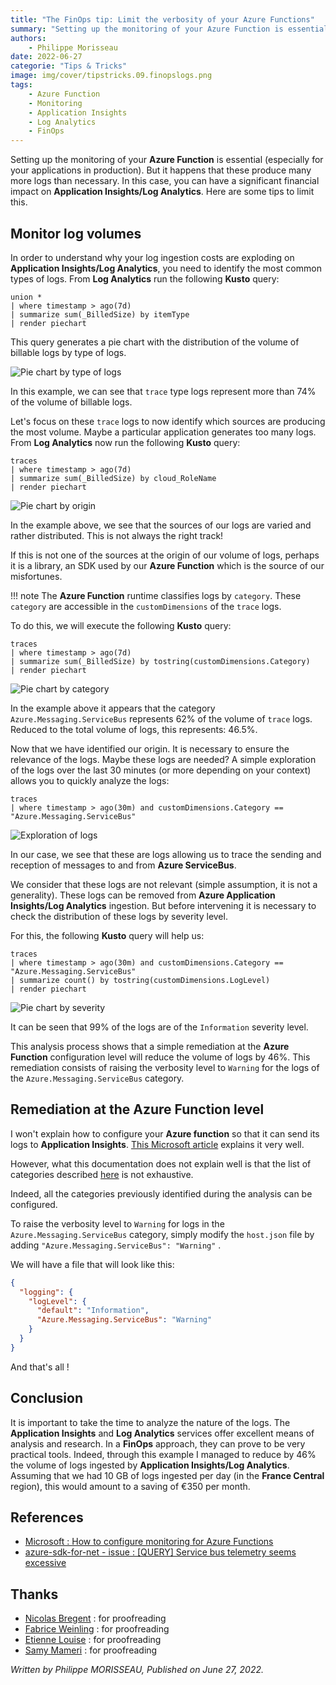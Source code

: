 ```yaml
---
title: "The FinOps tip: Limit the verbosity of your Azure Functions"
summary: "Setting up the monitoring of your Azure Function is essential (especially for your applications in production). But it happens that these produce many more logs than necessary. In this case, you can have a significant financial impact on Application Insights/Log Analytics. Here are some tips to limit this."
authors:
    - Philippe Morisseau
date: 2022-06-27
categorie: "Tips & Tricks"
image: img/cover/tipstricks.09.finopslogs.png
tags:
    - Azure Function
    - Monitoring
    - Application Insights
    - Log Analytics
    - FinOps
---
```


Setting up the monitoring of your **Azure Function** is essential (especially for your applications in production). But it happens that these produce many more logs than necessary. In this case, you can have a significant financial impact on **Application Insights/Log Analytics**. Here are some tips to limit this.

## Monitor log volumes

In order to understand why your log ingestion costs are exploding on **Application Insights/Log Analytics**, you need to identify the most common types of logs. From **Log Analytics** run the following **Kusto** query:

``` kusto
union *
| where timestamp > ago(7d)
| summarize sum(_BilledSize) by itemType
| render piechart 
```

This query generates a pie chart with the distribution of the volume of billable logs by type of logs.

![Pie chart by type of logs](../../../img/tipsandtricks.09.typePiechart.png)

In this example, we can see that `trace` type logs represent more than 74% of the volume of billable logs.

Let's focus on these `trace` logs to now identify which sources are producing the most volume. Maybe a particular application generates too many logs. From **Log Analytics** now run the following **Kusto** query:

``` kusto
traces
| where timestamp > ago(7d)
| summarize sum(_BilledSize) by cloud_RoleName
| render piechart
```

![Pie chart by origin](../../../img/tipsandtricks.09.originPiechart.png)

In the example above, we see that the sources of our logs are varied and rather distributed. This is not always the right track!

If this is not one of the sources at the origin of our volume of logs, perhaps it is a library, an SDK used by our **Azure Function** which is the source of our misfortunes.

!!! note
    The **Azure Function** runtime classifies logs by `category`. These `category` are accessible in the `customDimensions` of the `trace` logs.

To do this, we will execute the following **Kusto** query:

``` kusto
traces
| where timestamp > ago(7d)
| summarize sum(_BilledSize) by tostring(customDimensions.Category)
| render piechart 
```

![Pie chart by category](../../../img/tipsandtricks.09.libPiechart.png)

In the example above it appears that the category `Azure.Messaging.ServiceBus` represents 62% of the volume of `trace` logs. Reduced to the total volume of logs, this represents: 46.5%.

Now that we have identified our origin. It is necessary to ensure the relevance of the logs. Maybe these logs are needed?
A simple exploration of the logs over the last 30 minutes (or more depending on your context) allows you to quickly analyze the logs:

``` kusto
traces
| where timestamp > ago(30m) and customDimensions.Category == "Azure.Messaging.ServiceBus"
```

![Exploration of logs](../../../img/tipsandtricks.09.logs01.png)

In our case, we see that these are logs allowing us to trace the sending and reception of messages to and from **Azure ServiceBus**.

We consider that these logs are not relevant (simple assumption, it is not a generality). These logs can be removed from **Azure Application Insights/Log Analytics** ingestion. But before intervening it is necessary to check the distribution of these logs by severity level.

For this, the following **Kusto** query will help us:

``` kusto
traces
| where timestamp > ago(30m) and customDimensions.Category == "Azure.Messaging.ServiceBus"
| summarize count() by tostring(customDimensions.LogLevel)
| render piechart 
```

![Pie chart by severity](../../../img/tipsandtricks.09.severityPiechart.png)

It can be seen that 99% of the logs are of the `Information` severity level.

This analysis process shows that a simple remediation at the **Azure Function** configuration level will reduce the volume of logs by 46%. This remediation consists of raising the verbosity level to `Warning` for the logs of the `Azure.Messaging.ServiceBus` category.

## Remediation at the Azure Function level

I won't explain how to configure your **Azure function** so that it can send its logs to **Application Insights**. [This Microsoft article](https://docs.microsoft.com/en-us/azure/azure-functions/configure-monitoring?tabs=v2#enable-application-insights-integration&WT.mc_id=AZ-MVP-5004832) explains it very well.

However, what this documentation does not explain well is that the list of categories described [here](https://docs.microsoft.com/en-us/azure/azure-functions/configure-monitoring?tabs=v2#configure-categories&WT.mc_id=AZ-MVP-5004832) is not exhaustive.

Indeed, all the categories previously identified during the analysis can be configured.

To raise the verbosity level to `Warning` for logs in the `Azure.Messaging.ServiceBus` category, simply modify the `host.json` file by adding `"Azure.Messaging.ServiceBus": "Warning"` .

We will have a file that will look like this:

``` json
{
  "logging": {
    "logLevel": {
      "default": "Information",
      "Azure.Messaging.ServiceBus": "Warning"
    }
  }
}
```

And that's all !

## Conclusion

It is important to take the time to analyze the nature of the logs. The **Application Insights** and **Log Analytics** services offer excellent means of analysis and research. In a **FinOps** approach, they can prove to be very practical tools. Indeed, through this example I managed to reduce by 46% the volume of logs ingested by **Application Insights/Log Analytics**.
Assuming that we had 10 GB of logs ingested per day (in the **France Central** region), this would amount to a saving of €350 per month.

## References

- [Microsoft : How to configure monitoring for Azure Functions](https://docs.microsoft.com/en-us/azure/azure-functions/configure-monitoring?tabs=v2&WT.mc_id=AZ-MVP-5004832)
- [azure-sdk-for-net - issue : [QUERY] Service bus telemetry seems excessive](https://github.com/Azure/azure-sdk-for-net/issues/25865)

## Thanks

- [Nicolas Bregent](https://www.linkedin.com/in/nicolasbregent/) : for proofreading
- [Fabrice Weinling](https://www.linkedin.com/in/fabrice-weinling-414187114/) : for proofreading
- [Etienne Louise](https://www.linkedin.com/in/etienne-louise-78154063/) : for proofreading 
- [Samy Mameri](https://www.linkedin.com/in/samy-mameri-60649079/) : for proofreading

_Written by Philippe MORISSEAU, Published on June 27, 2022._